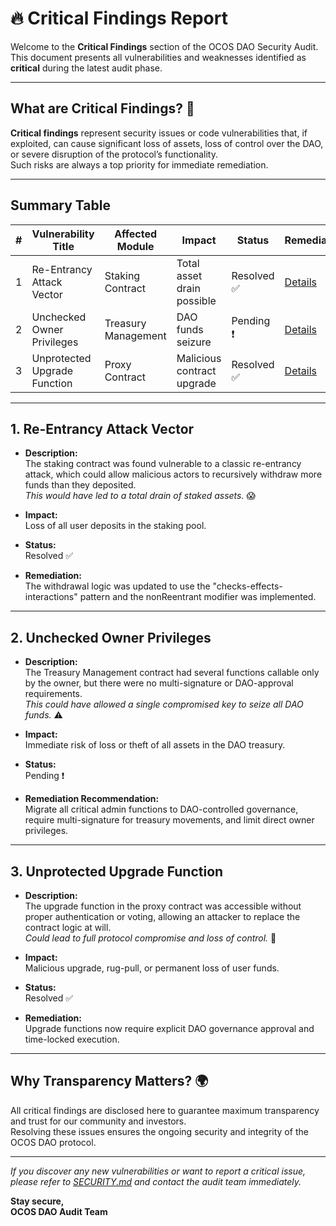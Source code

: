 # 🔥 Critical Findings Report

Welcome to the **Critical Findings** section of the OCOS DAO Security Audit.  
This document presents all vulnerabilities and weaknesses identified as **critical** during the latest audit phase.

---

## What are Critical Findings? 🚨

**Critical findings** represent security issues or code vulnerabilities that, if exploited, can cause significant loss of assets, loss of control over the DAO, or severe disruption of the protocol’s functionality.  
Such risks are always a top priority for immediate remediation.

---

## Summary Table

| #  | Vulnerability Title                  | Affected Module          | Impact                      | Status      | Remediation |
|----|--------------------------------------|--------------------------|-----------------------------|-------------|-------------|
| 1  | Re-Entrancy Attack Vector            | Staking Contract         | Total asset drain possible  | Resolved ✅ | [Details](#re-entrancy-attack-vector) |
| 2  | Unchecked Owner Privileges           | Treasury Management      | DAO funds seizure           | Pending ❗️ | [Details](#unchecked-owner-privileges) |
| 3  | Unprotected Upgrade Function         | Proxy Contract           | Malicious contract upgrade  | Resolved ✅ | [Details](#unprotected-upgrade-function) |

---

## 1. Re-Entrancy Attack Vector

- **Description:**  
  The staking contract was found vulnerable to a classic re-entrancy attack, which could allow malicious actors to recursively withdraw more funds than they deposited.  
  _This would have led to a total drain of staked assets._ 😱

- **Impact:**  
  Loss of all user deposits in the staking pool.

- **Status:**  
  Resolved ✅

- **Remediation:**  
  The withdrawal logic was updated to use the "checks-effects-interactions" pattern and the nonReentrant modifier was implemented.

---

## 2. Unchecked Owner Privileges

- **Description:**  
  The Treasury Management contract had several functions callable only by the owner, but there were no multi-signature or DAO-approval requirements.  
  _This could have allowed a single compromised key to seize all DAO funds._ ⚠️

- **Impact:**  
  Immediate risk of loss or theft of all assets in the DAO treasury.

- **Status:**  
  Pending ❗️

- **Remediation Recommendation:**  
  Migrate all critical admin functions to DAO-controlled governance, require multi-signature for treasury movements, and limit direct owner privileges.

---

## 3. Unprotected Upgrade Function

- **Description:**  
  The upgrade function in the proxy contract was accessible without proper authentication or voting, allowing an attacker to replace the contract logic at will.  
  _Could lead to full protocol compromise and loss of control._ 🚨

- **Impact:**  
  Malicious upgrade, rug-pull, or permanent loss of user funds.

- **Status:**  
  Resolved ✅

- **Remediation:**  
  Upgrade functions now require explicit DAO governance approval and time-locked execution.

---

## Why Transparency Matters? 🌍

All critical findings are disclosed here to guarantee maximum transparency and trust for our community and investors.  
Resolving these issues ensures the ongoing security and integrity of the OCOS DAO protocol.

---

_If you discover any new vulnerabilities or want to report a critical issue, please refer to [SECURITY.md](../SECURITY.md) and contact the audit team immediately._

**Stay secure,  
OCOS DAO Audit Team**
